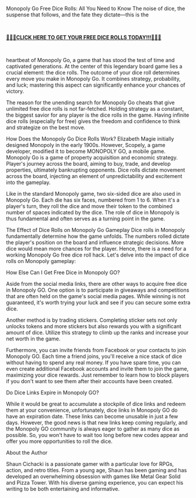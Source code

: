 
<div class="AaEUD" data-query="media"><p id="viewer-2347d" class="G-OZr _0JSlB QPKcH _--naY public-DraftStyleDefault-block-depth0 fixed-tab-size public-DraftStyleDefault-text-ltr"><span class="L-IRt public-DraftStyleDefault-ltr"><span>Monopoly Go Free Dice Rolls: All You Need to Know The noise of dice, the suspense that follows, and the fate they dictate—this is the </span></span></p><div id="viewer-dsao7" class="G-OZr _0JSlB QPKcH _--naY public-DraftStyleDefault-block-depth0 fixed-tab-size public-DraftStyleDefault-text-ltr"><span class="L-IRt public-DraftStyleDefault-ltr"><span><br role="presentation"></span></span></div><p id="viewer-9kpma" class="G-OZr _0JSlB QPKcH _--naY public-DraftStyleDefault-block-depth0 fixed-tab-size public-DraftStyleDefault-text-ltr"><span class="L-IRt public-DraftStyleDefault-ltr"><span><span class="jYjnW"><a target="_blank" href="https://wnsm.com/IntranetPortal/media/2020-Branches-of-the-Year/monopoly-go-dice.html" rel="noopener noreferrer" class="i2Kon kVZaL" data-hook="WebLink"><strong style="font-weight:700"><u style="text-decoration:underline"><span>🎲🎲🎲CLICK HERE TO GET YOUR FREE DICE ROLLS TODAY!!!🎲🎲🎲</span></u></strong></a></span></span></span></p><div id="viewer-9o59h" class="G-OZr _0JSlB QPKcH _--naY public-DraftStyleDefault-block-depth0 fixed-tab-size public-DraftStyleDefault-text-ltr"><span class="L-IRt public-DraftStyleDefault-ltr"><span><br role="presentation"></span></span></div><p id="viewer-9nsik" class="G-OZr _0JSlB QPKcH _--naY public-DraftStyleDefault-block-depth0 fixed-tab-size public-DraftStyleDefault-text-ltr"><span class="L-IRt public-DraftStyleDefault-ltr"><span>heartbeat of Monopoly Go, a game that has stood the test of time and captivated generations. At the center of this legendary board game lies a crucial element: the dice rolls. The outcome of your dice roll determines every move you make in Monopoly Go. It combines strategy, probability, and luck; mastering this aspect can significantly enhance your chances of victory.</span></span></p><p id="viewer-5gbnb" class="G-OZr _0JSlB QPKcH _--naY public-DraftStyleDefault-block-depth0 fixed-tab-size public-DraftStyleDefault-text-ltr"><span class="L-IRt public-DraftStyleDefault-ltr"><span>The reason for the unending search for Monopoly Go cheats that give unlimited free dice rolls is not far-fetched. Holding strategy as a constant, the biggest savior for any player is the dice rolls in the game. Having infinite dice rolls (especially for free) gives the freedom and confidence to think and strategize on the best move.</span></span></p><p id="viewer-2apni" class="G-OZr _0JSlB QPKcH _--naY public-DraftStyleDefault-block-depth0 fixed-tab-size public-DraftStyleDefault-text-ltr"><span class="L-IRt public-DraftStyleDefault-ltr"><span>How Does the Monopoly Go Dice Rolls Work? Elizabeth Magie initially designed Monopoly in the early 1900s. However, Scopely, a game developer, modified it to become MONOPOLY GO, a mobile game. Monopoly Go is a game of property acquisition and economic strategy. Player's journey across the board, aiming to buy, trade, and develop properties, ultimately bankrupting opponents. Dice rolls dictate movement across the board, injecting an element of unpredictability and excitement into the gameplay.</span></span></p><p id="viewer-3gosu" class="G-OZr _0JSlB QPKcH _--naY public-DraftStyleDefault-block-depth0 fixed-tab-size public-DraftStyleDefault-text-ltr"><span class="L-IRt public-DraftStyleDefault-ltr"><span>Like in the standard Monopoly game, two six-sided dice are also used in Monopoly Go. Each die has six faces, numbered from 1 to 6. When it's a player's turn, they roll the dice and move their token to the combined number of spaces indicated by the dice. The role of dice in Monopoly is thus fundamental and often serves as a turning point in the game.</span></span></p><p id="viewer-82luf" class="G-OZr _0JSlB QPKcH _--naY public-DraftStyleDefault-block-depth0 fixed-tab-size public-DraftStyleDefault-text-ltr"><span class="L-IRt public-DraftStyleDefault-ltr"><span>The Effect of Dice Rolls on Monopoly Go Gameplay Dice rolls in Monopoly fundamentally determine how the game unfolds. The numbers rolled dictate the player's position on the board and influence strategic decisions. More dice would mean more chances for the player. Hence, there is a need for a working Monopoly Go free dice roll hack. Let's delve into the impact of dice rolls on Monopoly gameplay:</span></span></p><p id="viewer-30b6c" class="G-OZr _0JSlB QPKcH _--naY public-DraftStyleDefault-block-depth0 fixed-tab-size public-DraftStyleDefault-text-ltr"><span class="L-IRt public-DraftStyleDefault-ltr"><span>How Else Can I Get Free Dice in Monopoly GO?</span></span></p><p id="viewer-3p7d" class="G-OZr _0JSlB QPKcH _--naY public-DraftStyleDefault-block-depth0 fixed-tab-size public-DraftStyleDefault-text-ltr"><span class="L-IRt public-DraftStyleDefault-ltr"><span>Aside from the social media links, there are other ways to acquire free dice in Monopoly GO. One option is to participate in giveaways and competitions that are often held on the game's social media pages. While winning is not guaranteed, it's worth trying your luck and see if you can secure some extra dice.</span></span></p><p id="viewer-5pqgs" class="G-OZr _0JSlB QPKcH _--naY public-DraftStyleDefault-block-depth0 fixed-tab-size public-DraftStyleDefault-text-ltr"><span class="L-IRt public-DraftStyleDefault-ltr"><span>Another method is by trading stickers. Completing sticker sets not only unlocks tokens and more stickers but also rewards you with a significant amount of dice. Utilize this strategy to climb up the ranks and increase your net worth in the game.</span></span></p><p id="viewer-174ji" class="G-OZr _0JSlB QPKcH _--naY public-DraftStyleDefault-block-depth0 fixed-tab-size public-DraftStyleDefault-text-ltr"><span class="L-IRt public-DraftStyleDefault-ltr"><span>Furthermore, you can invite friends from Facebook or your contacts to join Monopoly GO. Each time a friend joins, you'll receive a nice stack of dice without having to spend any real money. If you have spare time, you can even create additional Facebook accounts and invite them to join the game, maximizing your dice rewards. Just remember to learn how to block players if you don't want to see them after their accounts have been created.</span></span></p><p id="viewer-1efbg" class="G-OZr _0JSlB QPKcH _--naY public-DraftStyleDefault-block-depth0 fixed-tab-size public-DraftStyleDefault-text-ltr"><span class="L-IRt public-DraftStyleDefault-ltr"><span>Do Dice Links Expire in Monopoly GO?</span></span></p><p id="viewer-cafh5" class="G-OZr _0JSlB QPKcH _--naY public-DraftStyleDefault-block-depth0 fixed-tab-size public-DraftStyleDefault-text-ltr"><span class="L-IRt public-DraftStyleDefault-ltr"><span>While it would be great to accumulate a stockpile of dice links and redeem them at your convenience, unfortunately, dice links in Monopoly GO do have an expiration date. These links can become unusable in just a few days. However, the good news is that new links keep coming regularly, and the Monopoly GO community is always eager to gather as many dice as possible. So, you won't have to wait too long before new codes appear and offer you more opportunities to roll the dice.</span></span></p><p id="viewer-bqjr4" class="G-OZr _0JSlB QPKcH _--naY public-DraftStyleDefault-block-depth0 fixed-tab-size public-DraftStyleDefault-text-ltr"><span class="L-IRt public-DraftStyleDefault-ltr"><span>About the Author</span></span></p><p id="viewer-4ln3u" class="G-OZr _0JSlB QPKcH _--naY public-DraftStyleDefault-block-depth0 fixed-tab-size public-DraftStyleDefault-text-ltr"><span class="L-IRt public-DraftStyleDefault-ltr"><span>Shaun Cichacki is a passionate gamer with a particular love for RPGs, action, and retro titles. From a young age, Shaun has been gaming and has developed an overwhelming obsession with games like Metal Gear Solid and Pizza Tower. With his diverse gaming experience, you can expect his writing to be both entertaining and informative.</span></span></p></div>
<br>
